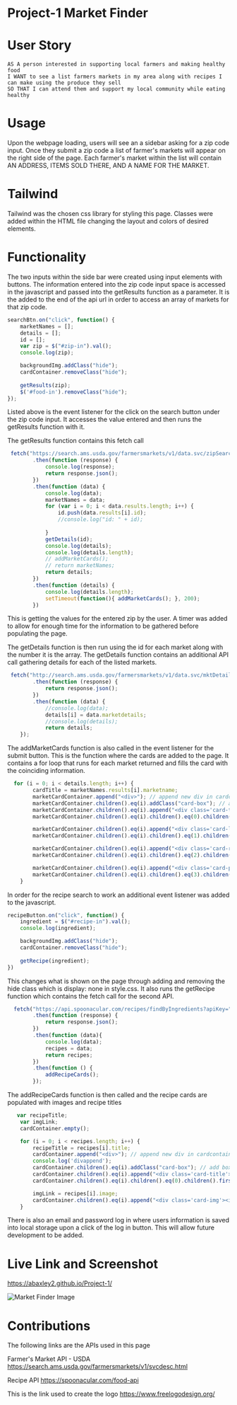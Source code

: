# Project-1 Market Finder 
# User Story
```
AS A person interested in supporting local farmers and making healthy food 
I WANT to see a list farmers markets in my area along with recipes I can make using the produce they sell
SO THAT I can attend them and support my local community while eating healthy
```
# Usage
Upon the webpage loading, users will see an a sidebar asking for a zip code input. Once they submit a zip code a list of farmer's markets will appear on the right side of the page. Each farmer's market within the list will contain AN ADDRESS, ITEMS SOLD THERE, AND A NAME FOR THE MARKET. 

# Tailwind
Tailwind was the chosen css library for styling this page. Classes were added within the HTML file changing the layout and colors of desired elements. 

# Functionality
The two inputs within the side bar were created using input elements with buttons. The information entered into the zip code input space is accessed in the javascript and passed into the getResults function as a parameter. It is the added to the end of the api url in order to access an array of markets for that zip code. 

```javascript
searchBtn.on("click", function() {
    marketNames = [];
    details = [];
    id = [];
    var zip = $("#zip-in").val();
    console.log(zip);

    backgroundImg.addClass("hide");
    cardContainer.removeClass("hide");
    
    getResults(zip);
    $('#food-in').removeClass("hide");
});
```
Listed above is the event listener for the click on the search button under the zip code input. It accesses the value entered and then runs the getResults function with it. 

The getResults function contains this fetch call

```javascript
 fetch("https://search.ams.usda.gov/farmersmarkets/v1/data.svc/zipSearch?zip=" + zip)
        .then(function (response) {
            console.log(response);
            return response.json();
        })
        .then(function (data) {
            console.log(data);
            marketNames = data;
            for (var i = 0; i < data.results.length; i++) {
                id.push(data.results[i].id);
                //console.log("id: " + id);
                
            }
            getDetails(id);
            console.log(details);
            console.log(details.length);
            // addMarketCards();
            // return marketNames;
            return details;
        })
        .then(function (details) {
            console.log(details.length);
            setTimeout(function(){ addMarketCards(); }, 200);
        })
```

This is getting the values for the entered zip by the user. A timer was added to allow for enough time for the information to be gathered before populating the page. 

The getDetails function is then run using the id for each market along with the number it is the array. The getDetails function contains an additional API call gathering details for each of the listed markets. 

```javascript
 fetch("http://search.ams.usda.gov/farmersmarkets/v1/data.svc/mktDetail?id=" + id)
        .then(function (response) {
            return response.json();
        })
        .then(function (data) {
            //console.log(data);
            details[i] = data.marketdetails;
            //console.log(details);
            return details;
    });
```

The addMarketCards function is also called in the event listener for the submit button. This is the function where the cards are added to the page. It contains a for loop that runs for each market returned and fills the card with the coinciding information.

```javascript
  for (i = 0; i < details.length; i++) {
        cardTitle = marketNames.results[i].marketname;
        marketCardContainer.append("<div>"); // append new div in cardcontainer
        marketCardContainer.children().eq(i).addClass("card-box"); // add box class to div
        marketCardContainer.children().eq(i).append("<div class='card-title'><h2></h2></div>"); // append content elements within this new div
        marketCardContainer.children().eq(i).children().eq(0).children().first().text(cardTitle);

        marketCardContainer.children().eq(i).append("<div class='card-link'><h3></h3></div>");
        marketCardContainer.children().eq(i).children().eq(1).children().first().text(link);

        marketCardContainer.children().eq(i).append("<div class='card-reviews'><h3></h3></div>");
        marketCardContainer.children().eq(i).children().eq(2).children().first().text(reviews);

        marketCardContainer.children().eq(i).append("<div class='card-phone'><h4></h4></div>");
        marketCardContainer.children().eq(i).children().eq(3).children().first().text(phone);
    }

```
In order for the recipe search to work an additional event listener was added to the javascript. 

```javascript
recipeButton.on("click", function() {
    ingredient = $("#recipe-in").val();
    console.log(ingredient);

    backgroundImg.addClass("hide");
    cardContainer.removeClass("hide");
    
    getRecipe(ingredient);
})
```
This changes what is shown on the page through adding and removing the hide class which is display: none in style.css. It also runs the getRecipe function which contains the fetch call for the second API. 


```javascript
  fetch("https://api.spoonacular.com/recipes/findByIngredients?apiKey=" + recipeKey + "&ingredients=" + ingredient)
        .then(function (response) {
            return response.json();
        })
        .then(function (data){
            console.log(data);
            recipes = data;
            return recipes;
        })
        .then(function () {
            addRecipeCards();
        });
```

The addRecipeCards function is then called and the recipe cards are populated with images and recipe titles 

```javascript
   var recipeTitle;
    var imgLink;
    cardContainer.empty();

    for (i = 0; i < recipes.length; i++) {
        recipeTitle = recipes[i].title;
        cardContainer.append("<div>"); // append new div in cardcontainer
        console.log('divappend');
        cardContainer.children().eq(i).addClass("card-box"); // add box class to div
        cardContainer.children().eq(i).append("<div class='card-title'><h2></h2></div>"); // append content elements within this new div
        cardContainer.children().eq(i).children().eq(0).children().first().text(recipeTitle);

        imgLink = recipes[i].image;
        cardContainer.children().eq(i).append("<div class='card-img'><img src='" + imgLink + "' </img></div>");
    }
```

There is also an email and password log in where users information is saved into local storage upon a click of the log in button. This will allow future development to be added. 
# Live Link and Screenshot
https://abaxley2.github.io/Project-1/

![Market Finder Image](https://abaxley2.github.io/Project-1/Assets/images/MarketFinder.png)

# Contributions
The following links are the APIs used in this page

Farmer's Market API - USDA
https://search.ams.usda.gov/farmersmarkets/v1/svcdesc.html

Recipe API
https://spoonacular.com/food-api

This is the link used to create the logo
https://www.freelogodesign.org/
